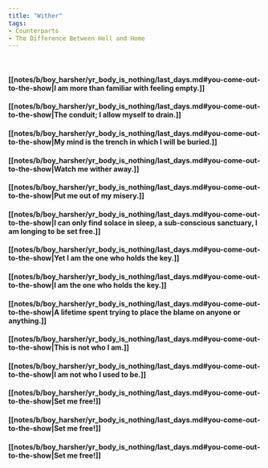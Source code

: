 ```yaml
---
title: "Wither"
tags:
- Counterparts
- The Difference Between Hell and Home
---
```

&nbsp;
#### [[notes/b/boy_harsher/yr_body_is_nothing/last_days.md#you-come-out-to-the-show|I am more than familiar with feeling empty.]]
#### [[notes/b/boy_harsher/yr_body_is_nothing/last_days.md#you-come-out-to-the-show|The conduit; I allow myself to drain.]]
#### [[notes/b/boy_harsher/yr_body_is_nothing/last_days.md#you-come-out-to-the-show|My mind is the trench in which I will be buried.]]
#### [[notes/b/boy_harsher/yr_body_is_nothing/last_days.md#you-come-out-to-the-show|Watch me wither away.]]
#### [[notes/b/boy_harsher/yr_body_is_nothing/last_days.md#you-come-out-to-the-show|Put me out of my misery.]]
#### [[notes/b/boy_harsher/yr_body_is_nothing/last_days.md#you-come-out-to-the-show|I can only find solace in sleep, a sub-conscious sanctuary, I am longing to be set free.]]
#### [[notes/b/boy_harsher/yr_body_is_nothing/last_days.md#you-come-out-to-the-show|Yet I am the one who holds the key.]]
#### [[notes/b/boy_harsher/yr_body_is_nothing/last_days.md#you-come-out-to-the-show|I am the one who holds the key.]]
#### [[notes/b/boy_harsher/yr_body_is_nothing/last_days.md#you-come-out-to-the-show|A lifetime spent trying to place the blame on anyone or anything.]]
#### [[notes/b/boy_harsher/yr_body_is_nothing/last_days.md#you-come-out-to-the-show|This is not who I am.]]
#### [[notes/b/boy_harsher/yr_body_is_nothing/last_days.md#you-come-out-to-the-show|I am not who I used to be.]]
#### [[notes/b/boy_harsher/yr_body_is_nothing/last_days.md#you-come-out-to-the-show|Set me free!]]
#### [[notes/b/boy_harsher/yr_body_is_nothing/last_days.md#you-come-out-to-the-show|Set me free!]]
#### [[notes/b/boy_harsher/yr_body_is_nothing/last_days.md#you-come-out-to-the-show|Set me free!]]
